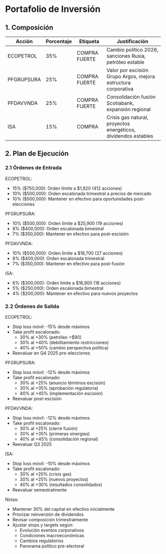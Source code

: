 # Portafolio de Inversión

## 1. Composición

| Acción | Porcentaje | Etiqueta | Justificación |
|--------|------------|----------|---------------|
| ECOPETROL | 35% | COMPRA FUERTE | Cambio político 2026, sanciones Rusia, petróleo estable |
| PFGRUPSURA | 25% | COMPRA FUERTE | Valor por escisión Grupo Argos, mejora estructura corporativa |
| PFDAVVNDA | 25% | COMPRA FUERTE | Consolidación fusión Scotiabank, expansión regional |
| ISA | 15% | COMPRA | Crisis gas natural, proyectos energéticos, dividendos estables |

## 2. Plan de Ejecución

### 2.1 Órdenes de Entrada

ECOPETROL:
- 15% ($750,000): Orden límite a $1,820 (412 acciones)
- 10% ($500,000): Orden escalonada trimestral a precios de mercado
- 10% ($500,000): Mantener en efectivo para oportunidades post-elecciones

PFGRUPSURA:
- 10% ($500,000): Orden límite a $25,900 (19 acciones)
- 8% ($400,000): Orden escalonada bimestral
- 7% ($350,000): Mantener en efectivo para post-escisión

PFDAVVNDA:
- 10% ($500,000): Orden límite a $18,700 (27 acciones)
- 8% ($400,000): Orden escalonada trimestral
- 7% ($350,000): Mantener en efectivo para post-fusión

ISA:
- 6% ($300,000): Orden límite a $16,900 (18 acciones)
- 5% ($250,000): Orden escalonada bimestral
- 4% ($200,000): Mantener en efectivo para nuevos proyectos

### 2.2 Órdenes de Salida

ECOPETROL:
- Stop loss móvil: -15% desde máximos
- Take profit escalonado:
  * 30% al +30% (petróleo >$90)
  * 30% al +40% (debilitamiento restricciones)
  * 40% al +50% (cambio perspectiva política)
- Reevaluar en Q4 2025 pre-elecciones

PFGRUPSURA:
- Stop loss móvil: -12% desde máximos
- Take profit escalonado:
  * 30% al +25% (anuncio términos escisión)
  * 30% al +35% (aprobación regulatoria)
  * 40% al +45% (implementación escisión)
- Reevaluar post-escisión

PFDAVVNDA:
- Stop loss móvil: -12% desde máximos
- Take profit escalonado:
  * 30% al +25% (cierre fusión)
  * 30% al +35% (primeras sinergias)
  * 40% al +45% (consolidación regional)
- Reevaluar Q3 2025

ISA:
- Stop loss móvil: -10% desde máximos
- Take profit escalonado:
  * 30% al +20% (crisis gas)
  * 30% al +25% (nuevos proyectos)
  * 40% al +30% (resultados consolidados)
- Reevaluar semestralmente

Notas:
- Mantener 30% del capital en efectivo inicialmente
- Priorizar reinversión de dividendos
- Revisar composición trimestralmente
- Ajustar stops y targets según:
  * Evolución eventos corporativos
  * Condiciones macroeconómicas
  * Cambios regulatorios
  * Panorama político pre-electoral 